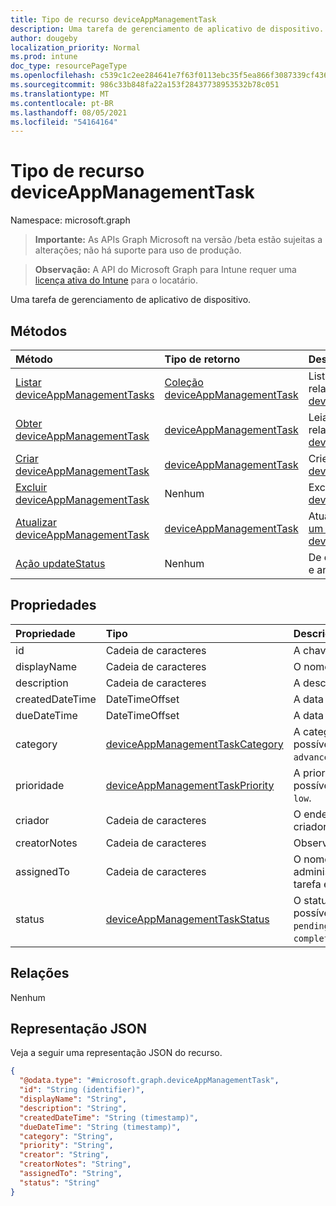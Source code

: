 ```yaml
---
title: Tipo de recurso deviceAppManagementTask
description: Uma tarefa de gerenciamento de aplicativo de dispositivo.
author: dougeby
localization_priority: Normal
ms.prod: intune
doc_type: resourcePageType
ms.openlocfilehash: c539c1c2ee284641e7f63f0113ebc35f5ea866f3087339cf436f5f783c830be2
ms.sourcegitcommit: 986c33b848fa22a153f28437738953532b78c051
ms.translationtype: MT
ms.contentlocale: pt-BR
ms.lasthandoff: 08/05/2021
ms.locfileid: "54164164"
---
```

# <a name="deviceappmanagementtask-resource-type"></a>Tipo de recurso deviceAppManagementTask

Namespace: microsoft.graph

> **Importante:** As APIs Graph Microsoft na versão /beta estão sujeitas a alterações; não há suporte para uso de produção.

> **Observação:** A API do Microsoft Graph para Intune requer uma [licença ativa do Intune](https://go.microsoft.com/fwlink/?linkid=839381) para o locatário.

Uma tarefa de gerenciamento de aplicativo de dispositivo.

## <a name="methods"></a>Métodos
|Método|Tipo de retorno|Descrição|
|:---|:---|:---|
|[Listar deviceAppManagementTasks](../api/intune-partnerintegration-deviceappmanagementtask-list.md)|[Coleção deviceAppManagementTask](../resources/intune-partnerintegration-deviceappmanagementtask.md)|Listar propriedades e relações dos [objetos deviceAppManagementTask.](../resources/intune-partnerintegration-deviceappmanagementtask.md)|
|[Obter deviceAppManagementTask](../api/intune-partnerintegration-deviceappmanagementtask-get.md)|[deviceAppManagementTask](../resources/intune-partnerintegration-deviceappmanagementtask.md)|Leia propriedades e relações do [objeto deviceAppManagementTask.](../resources/intune-partnerintegration-deviceappmanagementtask.md)|
|[Criar deviceAppManagementTask](../api/intune-partnerintegration-deviceappmanagementtask-create.md)|[deviceAppManagementTask](../resources/intune-partnerintegration-deviceappmanagementtask.md)|Crie um novo [objeto deviceAppManagementTask.](../resources/intune-partnerintegration-deviceappmanagementtask.md)|
|[Excluir deviceAppManagementTask](../api/intune-partnerintegration-deviceappmanagementtask-delete.md)|Nenhum|Exclui um [deviceAppManagementTask](../resources/intune-partnerintegration-deviceappmanagementtask.md).|
|[Atualizar deviceAppManagementTask](../api/intune-partnerintegration-deviceappmanagementtask-update.md)|[deviceAppManagementTask](../resources/intune-partnerintegration-deviceappmanagementtask.md)|Atualize as propriedades de [um objeto deviceAppManagementTask.](../resources/intune-partnerintegration-deviceappmanagementtask.md)|
|[Ação updateStatus](../api/intune-partnerintegration-deviceappmanagementtask-updatestatus.md)|Nenhum|De definir o status da tarefa e anexar uma nota.|

## <a name="properties"></a>Propriedades
|Propriedade|Tipo|Descrição|
|:---|:---|:---|
|id|Cadeia de caracteres|A chave da entidade.|
|displayName|Cadeia de caracteres|O nome.|
|description|Cadeia de caracteres|A descrição.|
|createdDateTime|DateTimeOffset|A data criada.|
|dueDateTime|DateTimeOffset|A data de vencimento.|
|category|[deviceAppManagementTaskCategory](../resources/intune-partnerintegration-deviceappmanagementtaskcategory.md)|A categoria. Os valores possíveis são: `unknown` e `advancedThreatProtection`.|
|prioridade|[deviceAppManagementTaskPriority](../resources/intune-partnerintegration-deviceappmanagementtaskpriority.md)|A prioridade. Os valores possíveis são: `none`, `high`, `low`.|
|criador|Cadeia de caracteres|O endereço de email do criador.|
|creatorNotes|Cadeia de caracteres|Observações do criador.|
|assignedTo|Cadeia de caracteres|O nome ou o email do administrador ao que essa tarefa é atribuída.|
|status|[deviceAppManagementTaskStatus](../resources/intune-partnerintegration-deviceappmanagementtaskstatus.md)|O status. Os valores possíveis são: `unknown`, `pending`, `active`, `completed`, `rejected`.|

## <a name="relationships"></a>Relações
Nenhum

## <a name="json-representation"></a>Representação JSON
Veja a seguir uma representação JSON do recurso.
<!-- {
  "blockType": "resource",
  "keyProperty": "id",
  "@odata.type": "microsoft.graph.deviceAppManagementTask"
}
-->
``` json
{
  "@odata.type": "#microsoft.graph.deviceAppManagementTask",
  "id": "String (identifier)",
  "displayName": "String",
  "description": "String",
  "createdDateTime": "String (timestamp)",
  "dueDateTime": "String (timestamp)",
  "category": "String",
  "priority": "String",
  "creator": "String",
  "creatorNotes": "String",
  "assignedTo": "String",
  "status": "String"
}
```




